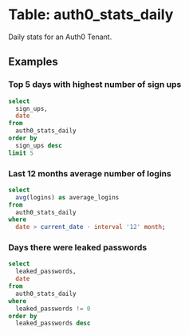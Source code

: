 # Table: auth0_stats_daily

Daily stats for an Auth0 Tenant.

## Examples


### Top 5 days with highest number of sign ups

```sql
select
  sign_ups,
  date
from
  auth0_stats_daily
order by
  sign_ups desc
limit 5
```

### Last 12 months average number of logins

```sql
select
  avg(logins) as average_logins
from
  auth0_stats_daily
where
  date > current_date - interval '12' month;
```

### Days there were leaked passwords

```sql
select
  leaked_passwords,
  date
from
  auth0_stats_daily
where
  leaked_passwords != 0
order by
  leaked_passwords desc
```
